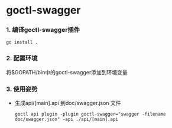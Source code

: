 # goctl-swagger

### 1. 编译goctl-swagger插件

```
go install .
```

### 2. 配置环境

将$GOPATH/bin中的goctl-swagger添加到环境变量

### 3. 使用姿势
* 生成api/[main].api 到doc/swagger.json 文件

    ```shell script
    goctl api plugin -plugin goctl-swagger="swagger -filename doc/swagger.json" -api ./api/[main].api
    ```

